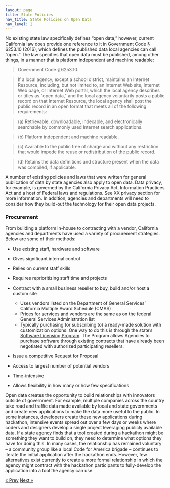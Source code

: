 ```yaml
---
layout: page
title: State Policies 
nav_title: State Policies on Open Data
nav_level: 2
---
```


No existing state law specifically defines “open data,” however, current California law does provide one reference to it in Government Code § 6253.10 (2016), which defines the published data local agencies can call “open.” The law specifies that open data must be published, among other things, in a manner that is platform independent and machine readable:

>Government Code § 6253.10.

>If a local agency, except a school district, maintains an Internet Resource, including, but not limited to, an Internet Web site, Internet Web page, or Internet Web portal, which the local agency describes or titles as "open data," and the local agency voluntarily posts a public record on that Internet Resource, the local agency shall post the public record in an open format that meets all of the following requirements:

> (a) Retrievable, downloadable, indexable, and electronically searchable by commonly used Internet search applications.

> (b) Platform independent and machine readable.

> (c) Available to the public free of charge and without any restriction that would impede the reuse or redistribution of the public record.

> (d) Retains the data definitions and structure present when the data was compiled, if applicable.

A number of existing policies and laws that were written for general publication of data by state agencies also apply to open data.  Data privacy, for example, is governed by the California Privacy Act, Information Practices Act and a host of Federal laws and regulations. See XX privacy section for more information. In addition, agencies and departments will need to consider how they build-out the technology for their open data projects.  

### Procurement 

From building a platform in-house to contracting with a vendor, California agencies and departments have used a variety of procurement strategies. Below are some of their methods:

*	Use existing staff, hardware and software
  * Gives significant internal control
  * Relies on current staff skills
  * Requires reprioritizing staff time and projects

* Contract with a small business reseller to buy, build and/or host a custom site
  * Uses vendors listed on the Department of General Services’ California Multiple Award Schedule (CMAS)
  * Prices for services and vendors are the same as on the federal General Services Administration list
  * Typically purchasing (or subscribing to) a ready-made solution with customization options. One way to do this is through the state’s [Software Licensing Program](http://www.dgs.ca.gov/pd/Programs/Leveraged/SLP.aspx). The Program allows Agencies to purchase software through existing contracts that have already been negotiated with authorized participating resellers.

*	Issue a competitive Request for Proposal
  * Access to largest number of potential vendors
  * Time-intensive
  * Allows flexibility in how many or how few specifications

Open data creates the opportunity to build relationships with innovators outside of government. For example, multiple companies across the country take road and traffic data made available by local and state governments and create new applications to make the data more useful to the public.  In some instances, developers create these new applications during hackathon, intensive events spread out over a few days or weeks where coders and designers develop a single project leveraging publicly available data. If a state agency finds that a tool created during a hackathon might be something they want to build on, they need to determine what options they have for doing this. In many cases, the relationship has remained voluntary – a community group like a local Code for America brigade – continues to iterate the initial application after the hackathon ends. However, few alternatives exist currently to create a more formal relationship in which the agency might contract with the hackathon participants to fully-develop the application into a tool the agency can use.

<!-- Pagination -->
<div class="pagination">
  <a class="pagination-item older" href="{{ site.baseurl }}/06-Governance">&laquo; Prev</a>
  <a class="pagination-item newer" href="{{ site.baseurl }}/08-Privacy">Next &raquo;</a>
</div>
